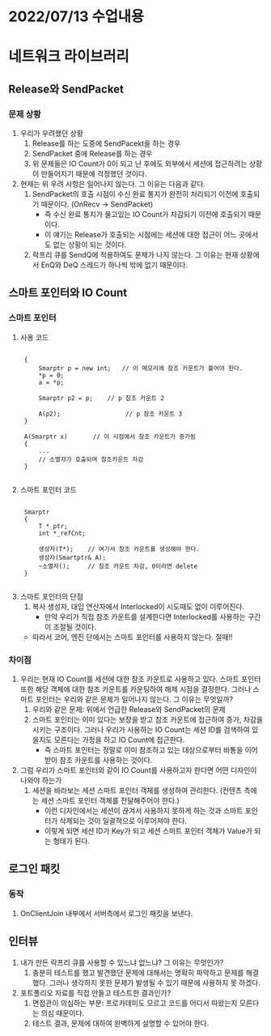 # 2022/07/13 수업내용
# 네트워크 라이브러리
## Release와 SendPacket
### 문제 상황
1. 우리가 우려했던 상황
    1) Release를 하는 도중에 SendPacekt을 하는 경우
    2) SendPacket 중에 Release를 하는 경우
    3) 위 문제들은 IO Count가 0이 되고 난 후에도 외부에서 세션에 접근하려는 상황이 만들어지기 때문에 걱정했던 것이다.
2. 현재는 위 우려 사항은 일어나지 않는다. 그 이유는 다음과 같다. 
    1) SendPacket의 호출 시점이 수신 완료 통지가 완전히 처리되기 이전에 호출되기 때문이다. (OnRecv -> SendPacket)
        * 즉 수신 완료 통지가 물고있는 IO Count가 차감되기 이전에 호출되기 때문이다.
        * 이 얘기는 Release가 호출되는 시점에는 세션에 대한 접근이 어느 곳에서도 없는 상황이 되는 것이다.
    2) 락프리 큐를 SendQ에 적용하여도 문제가 나지 않는다. 그 이유는 현재 상황에서 EnQ와 DeQ 스레드가 하나씩 밖에 없기 때문이다.

## 스마트 포인터와 IO Count
### 스마트 포인터
1. 사용 코드
    <pre><code>
    {
        Smarptr<int> p = new int;   // 이 메모리에 참조 카운트가 붙어야 한다.
        *p = 0;
        a = *p;

        Smarptr<int> p2 = p;    // p 참조 카운트 2

        A(p2);                  // p 참조 카운트 3
    }
    
    A(Smarptr<int> x)       // 이 시점에서 참조 카운트가 증가됨
    {
        ...
        // 소멸자가 호출되며 참조카운트 차감
    }
    </code></pre>
2. 스마트 포인터 코드
    <pre><code>
    Smarptr<T> 
    {
        T *_ptr;
        int *_refCnt;
        
        생성자(T*);    // 여기서 참조 카운트를 생성해야 한다.
        생성자(Smartptr<T>& A);
        ~소멸자();     // 참조 카운트 차감, 0이라면 delete
    }
    </code></pre>
3. 스마트 포인터의 단점
    1) 복사 생성자, 대입 연산자에서 Interlocked이 시도때도 없이 이루어진다.
        * 만약 우리가 직접 참조 카운트를 설계한다면 Interlocked를 사용하는 구간이 조절될 것이다.
    * 따라서 코어, 엔진 단에서는 스마트 포인터를 사용하지 않는다. 절때!!

### 차이점
1. 우리는 현재 IO Count를 세션에 대한 참조 카운트로 사용하고 있다. 스마트 포인터 또한 해당 객체에 대한 참조 카운트를 카운팅하여 해제 시점을 결정한다. 그러나 스마트 포인터는 우리와 같은 문제가 일어나지 않는다. 그 이유는 무엇일까?
    1) 우리와 같은 문제: 위에서 언급한 Release와 SendPacket의 문제
    2) 스마트 포인터는 이미 있다는 보장을 받고 참조 카운트에 접근하여 증가, 차감을 시키는 구조이다. 그러나 우리가 사용하는 IO Count는 세션 ID를 검색하여 있을지도 모른다는 가정을 하고 IO Count에 접근한다.
        * 즉 스마트 포인터는 정말로 이미 참조하고 있는 대상으로부터 바통을 이어받아 참조 카운트를 사용하는 것이다.
2. 그럼 우리가 스마트 포인터와 같이 IO Count를 사용하고자 한다면 어떤 디자인이 나와야 하는가
    1) 세션을 바라보는 세션 스마트 포인터 객체를 생성하여 관리한다. (컨텐츠 측에는 세션 스마트 포인터 객체를 전달해주어야 한다.)
        * 이런 디자인에서는 세션이 끊겨서 사용하지 못하게 하는 것과 스마트 포인터가 삭제되는 것이 일괄적으로 이루어져야 한다.
        * 이렇게 되면 세션 ID가 Key가 되고 세션 스마트 포인터 객체가 Value가 되는 형태가 된다.
        
## 로그인 패킷
### 동작
1. OnClientJoin 내부에서 서버측에서 로그인 패킷을 보낸다. 

## 인터뷰
1. 내가 만든 락프리 큐를 사용할 수 있느냐 없느냐? 그 이유는 무엇인가?
    1) 충분히 테스트를 했고 발견했던 문제에 대해서는 명확히 파악하고 문제를 해결했다. 그러나 생각하지 못한 문제가 발생될 수 있기 때문에 사용하지 못 하겠다.
2. 포트폴리오 자료를 직접 만들고 테스트한 결과인가?
    1) 면접관이 의심하는 부분: 프로카데미도 모르고 코드를 어디서 따왔는지 모른다는 의심 때문이다.
    2) 테스트 결과, 문제에 대하여 완벽하게 설명할 수 있어야 한다.
